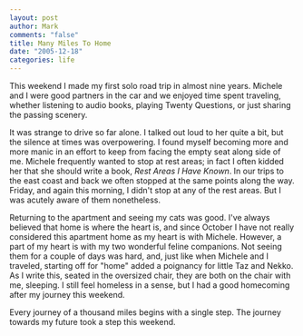 ```yaml
--- 
layout: post
author: Mark
comments: "false"
title: Many Miles To Home
date: "2005-12-18"
categories: life
---
```

This weekend I made my first solo road trip in almost nine years. Michele and I were good partners in the car and we enjoyed time spent traveling, whether listening to audio books, playing Twenty Questions, or just sharing the passing scenery.

It was strange to drive so far alone. I talked out loud to her quite a bit, but the silence at times was overpowering. I found myself becoming more and more manic in an effort to keep from facing the empty seat along side of me. Michele frequently wanted to stop at rest areas; in fact I often kidded her that she should write a book, <em>Rest Areas I Have Known</em>. In our trips to the east coast and back we often stopped at the same points along the way. Friday, and again this morning, I didn't stop at any of the rest areas. But I was acutely aware of them nonetheless.

Returning to the apartment and seeing my cats was good. I've always believed that home is where the heart is, and since October I have not really considered this apartment home as my heart is with Michele. However, a part of my heart is with my two wonderful feline companions. Not seeing them for a couple of days was hard, and, just like when Michele and I traveled, starting off for "home" added a poignancy for little Taz and Nekko. As I write this, seated in the oversized chair, they are both on the chair with me, sleeping. I still feel homeless in a sense, but I had a good homecoming after my journey this weekend.

Every journey of a thousand miles begins with a single step. The journey towards my future took a step this weekend.

